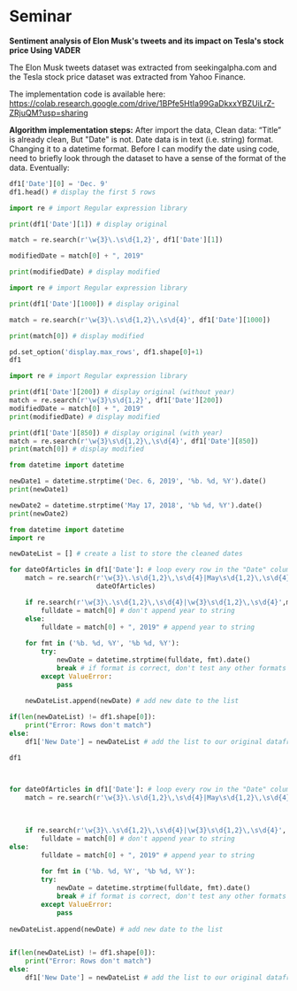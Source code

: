# Seminar
**Sentiment analysis of Elon Musk's tweets and its impact on Tesla's stock price Using VADER**

The Elon Musk tweets dataset was extracted from seekingalpha.com and the Tesla stock price dataset was extracted from Yahoo Finance.

The implementation code is available here: https://colab.research.google.com/drive/1BPfe5HtIa99GaDkxxYBZUiLrZ-ZRjuQM?usp=sharing

**Algorithm implementation steps:**
After import the data,
Clean data:
“Title” is already clean, But "Date" is not. 
Date data is in text (i.e. string) format. Changing it to a datetime format.
Before I can modify the date using code, need to briefly look through the dataset to have a sense of the format of the data.
Eventually:
```python
df1['Date'][0] = 'Dec. 9'
df1.head() # display the first 5 rows

import re # import Regular expression library

print(df1['Date'][1]) # display original

match = re.search(r'\w{3}\.\s\d{1,2}', df1['Date'][1])

modifiedDate = match[0] + ", 2019"

print(modifiedDate) # display modified

import re # import Regular expression library

print(df1['Date'][1000]) # display original

match = re.search(r'\w{3}\.\s\d{1,2}\,\s\d{4}', df1['Date'][1000])

print(match[0]) # display modified

pd.set_option('display.max_rows', df1.shape[0]+1)
df1

import re # import Regular expression library

print(df1['Date'][200]) # display original (without year)
match = re.search(r'\w{3}\s\d{1,2}', df1['Date'][200])
modifiedDate = match[0] + ", 2019"
print(modifiedDate) # display modified

print(df1['Date'][850]) # display original (with year)
match = re.search(r'\w{3}\s\d{1,2}\,\s\d{4}', df1['Date'][850])
print(match[0]) # display modified

from datetime import datetime

newDate1 = datetime.strptime('Dec. 6, 2019', '%b. %d, %Y').date()
print(newDate1)

newDate2 = datetime.strptime('May 17, 2018', '%b %d, %Y').date()
print(newDate2)

from datetime import datetime
import re

newDateList = [] # create a list to store the cleaned dates

for dateOfArticles in df1['Date']: # loop every row in the "Date" column
    match = re.search(r'\w{3}\.\s\d{1,2}\,\s\d{4}|May\s\d{1,2}\,\s\d{4}|\w{3}\.\s\d{1,2}|May\s\d{1,2}', 
                      dateOfArticles)

    if re.search(r'\w{3}\.\s\d{1,2}\,\s\d{4}|\w{3}\s\d{1,2}\,\s\d{4}',match[0]):
        fulldate = match[0] # don't append year to string
    else:
        fulldate = match[0] + ", 2019" # append year to string
    
    for fmt in ('%b. %d, %Y', '%b %d, %Y'):
        try:
            newDate = datetime.strptime(fulldate, fmt).date()
            break # if format is correct, don't test any other formats
        except ValueError:
            pass
        
    newDateList.append(newDate) # add new date to the list

if(len(newDateList) != df1.shape[0]):
    print("Error: Rows don't match")
else:
    df1['New Date'] = newDateList # add the list to our original dataframe

df1



for dateOfArticles in df1['Date']: # loop every row in the "Date" column
    match = re.search(r'\w{3}\.\s\d{1,2}\,\s\d{4}|May\s\d{1,2}\,\s\d{4}|\w{3}\.\s\d{1,2}|May\s\d{1,2}', dateOfArticles)
    
    
    
    if re.search(r'\w{3}\.\s\d{1,2}\,\s\d{4}|\w{3}\s\d{1,2}\,\s\d{4}', match[0]):
        fulldate = match[0] # don't append year to string
else:
        fulldate = match[0] + ", 2019" # append year to string
        
        for fmt in ('%b. %d, %Y', '%b %d, %Y'):
        try:
            newDate = datetime.strptime(fulldate, fmt).date()
            break # if format is correct, don't test any other formats
        except ValueError:
            pass
        
newDateList.append(newDate) # add new date to the list


if(len(newDateList) != df1.shape[0]):
    print("Error: Rows don't match")
else:
    df1['New Date'] = newDateList # add the list to our original dataframe
    
    
```


